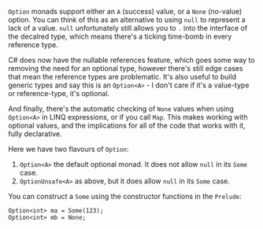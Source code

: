 `Option` monads support either an `A` (success) value, or a `None` (no-value) option.  You can think of this as an alternative to using
`null` to represent a lack of a value.  `null` unfortunately still allows you to `.` into the interface of the decalred type, which means
there's a ticking time-bomb in every reference type.  

C# does now have the nullable references feature, which goes some way to removing the need for an optional type, however there's still edge
cases that mean the reference types are problematic.  It's also useful to build generic types and say this is an `Option<A>` - I don't care
if it's a value-type or reference-type, it's optional.

And finally, there's the automatic checking of `None` values when using `Option<A>` in LINQ expressions, or if you call `Map`.  This makes
working with optional values, and the implications for all of the code that works with it, fully declarative. 

Here we have two flavours of `Option`:

1. `Option<A>` the default optional monad.  It does not allow `null` in its `Some` case.
2. `OptionUnsafe<A>` as above, but it does allow `null` in its `Some` case.

You can construct a `Some` using the constructor functions in the `Prelude`:

    Option<int> ma = Some(123);
    Option<int> mb = None;
